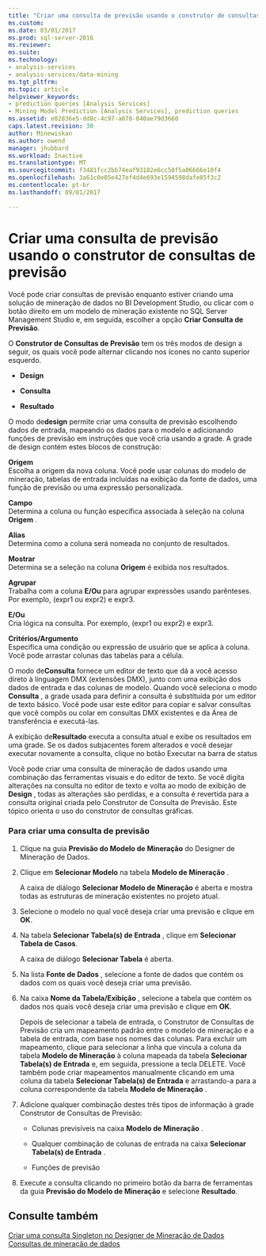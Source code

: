 ```yaml
---
title: "Criar uma consulta de previsão usando o construtor de consultas de previsão | Microsoft Docs"
ms.custom: 
ms.date: 03/01/2017
ms.prod: sql-server-2016
ms.reviewer: 
ms.suite: 
ms.technology:
- analysis-services
- analysis-services/data-mining
ms.tgt_pltfrm: 
ms.topic: article
helpviewer_keywords:
- prediction queries [Analysis Services]
- Mining Model Prediction [Analysis Services], prediction queries
ms.assetid: e02836e5-dd8c-4c97-a078-840ae79d3660
caps.latest.revision: 30
author: Minewiskan
ms.author: owend
manager: jhubbard
ms.workload: Inactive
ms.translationtype: MT
ms.sourcegitcommit: f3481fcc2bb74eaf93182e6cc58f5a06666e10f4
ms.openlocfilehash: 3a61c0e05e427ef4d4e693e1594598dafe85f3c2
ms.contentlocale: pt-br
ms.lasthandoff: 09/01/2017

---
```

# <a name="create-a-prediction-query-using-the-prediction-query-builder"></a>Criar uma consulta de previsão usando o construtor de consultas de previsão
  Você pode criar consultas de previsão enquanto estiver criando uma solução de mineração de dados no BI Development Studio, ou clicar com o botão direito em um modelo de mineração existente no SQL Server Management Studio e, em seguida, escolher a opção **Criar Consulta de Previsão**.  
  
 O **Construtor de Consultas de Previsão** tem os três modos de design a seguir, os quais você pode alternar clicando nos ícones no canto superior esquerdo.  
  
-   **Design**  
  
-   **Consulta**  
  
-   **Resultado**  
  
 O modo de**design** permite criar uma consulta de previsão escolhendo dados de entrada, mapeando os dados para o modelo e adicionando funções de previsão em instruções que você cria usando a grade. A grade de design contém estes blocos de construção:  
  
 **Origem**  
 Escolha a origem da nova coluna. Você pode usar colunas do modelo de mineração, tabelas de entrada incluídas na exibição da fonte de dados, uma função de previsão ou uma expressão personalizada.  
  
 **Campo**  
 Determina a coluna ou função específica associada à seleção na coluna **Origem** .  
  
 **Alias**  
 Determina como a coluna será nomeada no conjunto de resultados.  
  
 **Mostrar**  
 Determina se a seleção na coluna **Origem** é exibida nos resultados.  
  
 **Agrupar**  
 Trabalha com a coluna **E/Ou** para agrupar expressões usando parênteses. Por exemplo, (expr1 ou expr2) e expr3.  
  
 **E/Ou**  
 Cria lógica na consulta. Por exemplo, (expr1 ou expr2) e expr3.  
  
 **Critérios/Argumento**  
 Especifica uma condição ou expressão de usuário que se aplica à coluna. Você pode arrastar colunas das tabelas para a célula.  
  
 O modo de**Consulta** fornece um editor de texto que dá a você acesso direto à linguagem DMX (extensões DMX), junto com uma exibição dos dados de entrada e das colunas de modelo. Quando você seleciona o modo **Consulta** , a grade usada para definir a consulta é substituída por um editor de texto básico. Você pode usar este editor para copiar e salvar consultas que você compôs ou colar em consultas DMX existentes e da Área de transferência e executá-las.  
  
 A exibição de**Resultado** executa a consulta atual e exibe os resultados em uma grade. Se os dados subjacentes forem alterados e você desejar executar novamente a consulta, clique no botão Executar na barra de status  
  
 Você pode criar uma consulta de mineração de dados usando uma combinação das ferramentas visuais e do editor de texto. Se você digita alterações na consulta no editor de texto e volta ao modo de exibição de **Design** , todas as alterações são perdidas, e a consulta é revertida para a consulta original criada pelo Construtor de Consulta de Previsão. Este tópico orienta o uso do construtor de consultas gráficas.  
  
### <a name="to-create-a-prediction-query"></a>Para criar uma consulta de previsão  
  
1.  Clique na guia **Previsão do Modelo de Mineração** do Designer de Mineração de Dados.  
  
2.  Clique em **Selecionar Modelo** na tabela **Modelo de Mineração** .  
  
     A caixa de diálogo **Selecionar Modelo de Mineração** é aberta e mostra todas as estruturas de mineração existentes no projeto atual.  
  
3.  Selecione o modelo no qual você deseja criar uma previsão e clique em **OK**.  
  
4.  Na tabela **Selecionar Tabela(s) de Entrada** , clique em **Selecionar Tabela de Casos**.  
  
     A caixa de diálogo **Selecionar Tabela** é aberta.  
  
5.  Na lista **Fonte de Dados** , selecione a fonte de dados que contém os dados com os quais você deseja criar uma previsão.  
  
6.  Na caixa **Nome da Tabela/Exibição** , selecione a tabela que contém os dados nos quais você deseja criar uma previsão e clique em **OK**.  
  
     Depois de selecionar a tabela de entrada, o Construtor de Consultas de Previsão cria um mapeamento padrão entre o modelo de mineração e a tabela de entrada, com base nos nomes das colunas. Para excluir um mapeamento, clique para selecionar a linha que vincula a coluna da tabela **Modelo de Mineração** à coluna mapeada da tabela **Selecionar Tabela(s) de Entrada** e, em seguida, pressione a tecla DELETE. Você também pode criar mapeamentos manualmente clicando em uma coluna da tabela **Selecionar Tabela(s) de Entrada** e arrastando-a para a coluna correspondente da tabela **Modelo de Mineração** .  
  
7.  Adicione qualquer combinação destes três tipos de informação à grade Construtor de Consultas de Previsão:  
  
    -   Colunas previsíveis na caixa **Modelo de Mineração** .  
  
    -   Qualquer combinação de colunas de entrada na caixa **Selecionar Tabela(s) de Entrada** .  
  
    -   Funções de previsão  
  
8.  Execute a consulta clicando no primeiro botão da barra de ferramentas da guia **Previsão do Modelo de Mineração** e selecione **Resultado**.  
  
## <a name="see-also"></a>Consulte também  
 [Criar uma consulta Singleton no Designer de Mineração de Dados](../../analysis-services/data-mining/create-a-singleton-query-in-the-data-mining-designer.md)   
 [Consultas de mineração de dados](../../analysis-services/data-mining/data-mining-queries.md)  
  
  

